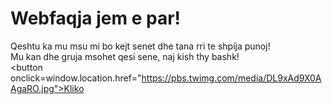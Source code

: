<!doctype html>

<html>
<head>
	<meta charset="utf-8">
	<meta name="viewport" content="width=device-width, initial-scale=1">
	<title>Test</title>
</head>
<body>
 <h1>Webfaqja jem e par!</h1>

 Qeshtu ka mu msu mi bo kejt senet dhe tana rri te shpíja punoj! <br>
 Mu kan dhe gruja msohet qesi sene, naj kish thy bashk!<br>
<button onclick=window.location.href="https://pbs.twimg.com/media/DL9xAd9X0AAgaRO.jpg">Kliko</button>


</body>
</html>
